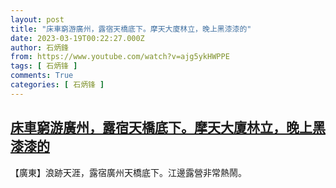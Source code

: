 ```yaml
---
layout: post
title: "床車窮游廣州，露宿天橋底下。摩天大廈林立，晚上黑漆漆的"
date: 2023-03-19T00:22:27.000Z
author: 石炳鋒
from: https://www.youtube.com/watch?v=ajg5ykHWPPE
tags: [ 石炳锋 ]
comments: True
categories: [ 石炳锋 ]
---
```

<!--1679185347000-->
[床車窮游廣州，露宿天橋底下。摩天大廈林立，晚上黑漆漆的](https://www.youtube.com/watch?v=ajg5ykHWPPE)
------

<div>
【廣東】浪跡天涯，露宿廣州天橋底下。江邊露營非常熱鬧。
</div>
